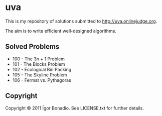 uva
===

This is my repository of solutions submitted to http://uva.onlinejudge.org.

The aim is to write efficient well-designed algorithms.

Solved Problems
---------------

- 100 - The 3n + 1 Problem
- 101 - The Blocks Problem
- 102 - Ecological Bin Packing
- 105 - The Skyline Problem
- 106 - Fermat vs. Pythagoras

Copyright
---------

Copyright © 2011 Ígor Bonadio. See LICENSE.txt for further details.
